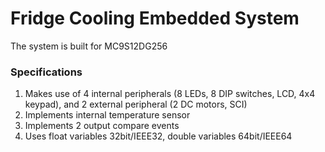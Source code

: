 # Fridge Cooling Embedded System
The system is built for MC9S12DG256

### Specifications
1. Makes use of 4 internal peripherals (8 LEDs, 8 DIP switches, LCD, 4x4 keypad), and 2 external peripheral (2 DC motors, SCI)
2. Implements internal temperature sensor
3. Implements 2 output compare events
4. Uses float variables 32bit/IEEE32, double variables 64bit/IEEE64
